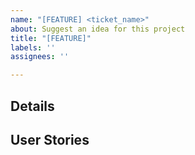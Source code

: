 ```yaml
---
name: "[FEATURE] <ticket_name>"
about: Suggest an idea for this project
title: "[FEATURE]"
labels: ''
assignees: ''

---
```


## Details

## User Stories
